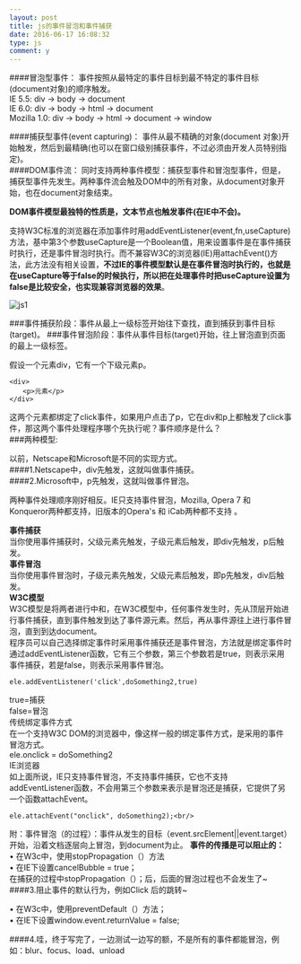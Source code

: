 ```yaml
---
layout: post
title: js的事件冒泡和事件捕获
date: 2016-06-17 16:08:32
type: js
comment: y
---
```


####冒泡型事件：
事件按照从最特定的事件目标到最不特定的事件目标(document对象)的顺序触发。<br/>
  IE 5.5: div -> body -> document<br/>
  IE 6.0: div -> body -> html -> document<br/>
  Mozilla 1.0: div -> body -> html -> document -> window<br/>




####捕获型事件(event capturing)：
事件从最不精确的对象(document 对象)开始触发，然后到最精确(也可以在窗口级别捕获事件，不过必须由开发人员特别指定)。<br/>
####DOM事件流：
同时支持两种事件模型：捕获型事件和冒泡型事件，但是，捕获型事件先发生。两种事件流会触及DOM中的所有对象，从document对象开始，也在document对象结束。<br/>
  
**DOM事件模型最独特的性质是，文本节点也触发事件(在IE中不会)。**<br/>

支持W3C标准的浏览器在添加事件时用addEventListener(event,fn,useCapture)方法，基中第3个参数useCapture是一个Boolean值，用来设置事件是在事件捕获时执行，还是事件冒泡时执行。而不兼容W3C的浏览器(IE)用attachEvent()方法，此方法没有相关设置，**不过IE的事件模型默认是在事件冒泡时执行的，也就是在useCapture等于false的时候执行，所以把在处理事件时把useCapture设置为false是比较安全，也实现兼容浏览器的效果**。

![js1](http://files.jb51.net/file_images/article/201310/20131028160201571.jpg)

###事件捕获阶段：事件从最上一级标签开始往下查找，直到捕获到事件目标(target)。
###事件冒泡阶段：事件从事件目标(target)开始，往上冒泡直到页面的最上一级标签。

假设一个元素div，它有一个下级元素p。<br/>
```
<div>
　　<p>元素</p>
</div>
```
这两个元素都绑定了click事件，如果用户点击了p，它在div和p上都触发了click事件，那这两个事件处理程序哪个先执行呢？事件顺序是什么？
 <br/>
###两种模型:<br/>

以前，Netscape和Microsoft是不同的实现方式。<br/>
####1.Netscape中，div先触发，这就叫做事件捕获。<br/>
####2.Microsoft中，p先触发，这就叫做事件冒泡。<br/>

两种事件处理顺序刚好相反。IE只支持事件冒泡，Mozilla, Opera 7 和 Konqueror两种都支持，旧版本的Opera's 和 iCab两种都不支持 。<br/>

**事件捕获**<br/>
当你使用事件捕获时，父级元素先触发，子级元素后触发，即div先触发，p后触发。<br/>
**事件冒泡**<br/>
当你使用事件冒泡时，子级元素先触发，父级元素后触发，即p先触发，div后触发。<br/>
**W3C模型**<br/>
W3C模型是将两者进行中和，在W3C模型中，任何事件发生时，先从顶层开始进行事件捕获，直到事件触发到达了事件源元素。然后，再从事件源往上进行事件冒泡，直到到达document。<br/>
程序员可以自己选择绑定事件时采用事件捕获还是事件冒泡，方法就是绑定事件时通过addEventListener函数，它有三个参数，第三个参数若是true，则表示采用事件捕获，若是false，则表示采用事件冒泡。<br/>
```
ele.addEventListener('click',doSomething2,true)
```
true=捕获<br/>
false=冒泡<br/>
传统绑定事件方式<br/>
在一个支持W3C DOM的浏览器中，像这样一般的绑定事件方式，是采用的事件冒泡方式。<br/>
ele.onclick = doSomething2<br/>
IE浏览器<br/>
如上面所说，IE只支持事件冒泡，不支持事件捕获，它也不支持addEventListener函数，不会用第三个参数来表示是冒泡还是捕获，它提供了另一个函数attachEvent。<br/>
```
ele.attachEvent("onclick", doSomething2);<br/>
```
附：事件冒泡（的过程）：事件从发生的目标（event.srcElement||event.target）开始，沿着文档逐层向上冒泡，到document为止。
**事件的传播是可以阻止的：**<br/>
• 在W3c中，使用stopPropagation（）方法<br/>
• 在IE下设置cancelBubble = true；<br/>
在捕获的过程中stopPropagation（）；后，后面的冒泡过程也不会发生了~<br/>
####3.阻止事件的默认行为，例如Click 后的跳转~<br/>

• 在W3c中，使用preventDefault（）方法；<br/>
• 在IE下设置window.event.returnValue = false;

####4.哇，终于写完了，一边测试一边写的额，不是所有的事件都能冒泡，例如：blur、focus、load、unload

